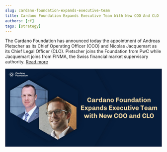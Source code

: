 ```yaml
---
slug: cardano-foundation-expands-executive-team
title: Cardano Foundation Expands Executive Team With New COO And CLO
authors: [cf]
tags: [strategy]
---
```


The Cardano Foundation has announced today the appointment of Andreas Pletscher as its Chief Operating Officer (COO) and Nicolas Jacquemart as its Chief Legal Officer (CLO). Pletscher joins the Foundation from PwC while Jacquemart joins from FINMA, the Swiss financial market supervisory authority. [Read more](https://cardanofoundation.org/en/news/cardano-foundation-expands-executive-team-with-new-coo-and-clo/)

![Cardano Foundation Expands Executive Team With New COO And CLO](./banner.jpeg)
